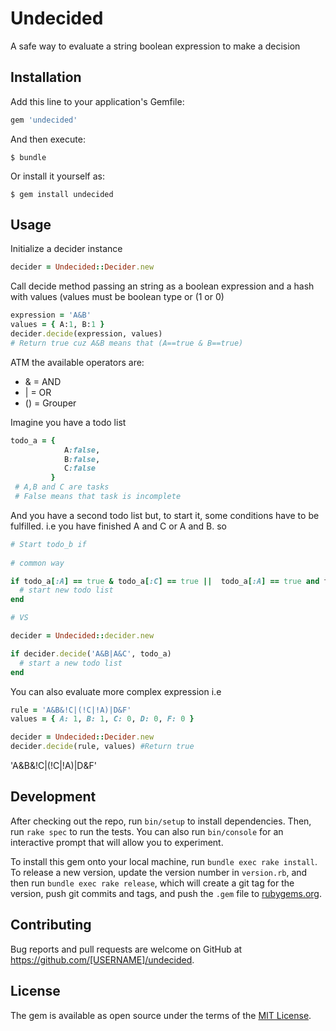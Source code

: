 # Undecided

A safe way to evaluate a string boolean expression to make a decision

## Installation

Add this line to your application's Gemfile:

```ruby
gem 'undecided'
```

And then execute:

    $ bundle

Or install it yourself as:

    $ gem install undecided

## Usage

Initialize a decider instance

```ruby
decider = Undecided::Decider.new
```

Call decide method passing an string as a boolean expression and a hash with values (values must be boolean type or (1 or 0)

```ruby
expression = 'A&B'
values = { A:1, B:1 }
decider.decide(expression, values)
# Return true cuz A&B means that (A==true & B==true)
```

ATM the available operators are:
* & = AND
* | = OR
* () = Grouper

Imagine you have a todo list
```ruby
todo_a = {
			A:false,
			B:false,
			C:false
		 }
 # A,B and C are tasks
 # False means that task is incomplete
```
And you have a second todo list but, to start it, some conditions have to be fulfilled. i.e you have finished A and C or A and B. so

```ruby
# Start todo_b if 
 
# common way

if todo_a[:A] == true & todo_a[:C] == true ||  todo_a[:A] == true and todo_a[:c]==true
  # start new todo list
end

# VS

decider = Undecided::decider.new

if decider.decide('A&B|A&C', todo_a)
  # start a new todo list
end

```

You can also evaluate more complex expression i.e
```ruby
rule = 'A&B&!C|(!C|!A)|D&F'
values = { A: 1, B: 1, C: 0, D: 0, F: 0 }

decider = Undecided::Decider.new
decider.decide(rule, values) #Return true
```
 'A&B&!C|(!C|!A)|D&F'


## Development

After checking out the repo, run `bin/setup` to install dependencies. Then, run `rake spec` to run the tests. You can also run `bin/console` for an interactive prompt that will allow you to experiment.

To install this gem onto your local machine, run `bundle exec rake install`. To release a new version, update the version number in `version.rb`, and then run `bundle exec rake release`, which will create a git tag for the version, push git commits and tags, and push the `.gem` file to [rubygems.org](https://rubygems.org).

## Contributing

Bug reports and pull requests are welcome on GitHub at https://github.com/[USERNAME]/undecided.


## License

The gem is available as open source under the terms of the [MIT License](http://opensource.org/licenses/MIT).


